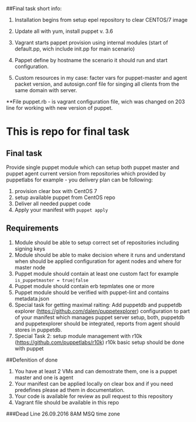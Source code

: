 ##Final task short info:

1. Installation begins from setup epel repository to clear CENTOS/7 image

2. Update all with yum, install puppet v. 3.6

3. Vagrant starts pappet provision using internal modules (start of default.pp, wich include init.pp for main scenario)

4. Pappet define by hostname the scenario it should run and start configuration.

5. Custom resources in my case: 
facter vars for puppet-master and agent packet version, and autosign.conf file for singing all clients from the same domain with server.
 
 **File puppet.rb - is vagrant configuration file, wich was changed on 203 line for working with new version of puppet.

# This is repo for final task 
## Final task
Provide single puppet module which can setup both puppet master and puppet agent current version from repositories which provided by puppetlabs for example - you delivery plan can be following:
  1. provision clear box with CentOS 7
  2. setup available puppet from CentOS repo 
  3. Deliver all needed puppet code
  4. Apply your manifest with `puppet apply`
  
## Requirements

 1. Module should be able to setup correct set of repositories including signing keys
 2. Module should be able to make decision where it runs and understand when should be applied configuration for agent nodes and where for master node
 3. Puppet module should contain at least one custom fact for example `is_puppetmaster = true|false`
 4. Puppet module should contain erb tepmlates one or more
 5. Puppet module should be verified with puppet-lint and contains metadata.json
   5. Special task for getting maximal raiting: Add puppetdb and puppetdb explorer (https://github.com/dalen/puppetexplorer) configuration to part of your manifest which manages puppet server setup, both, puppetdb and puppetexplorer should be integrated, reports from agent should stores in puppetdb.
   6. Special Task 2: setup module management with r10k (https://github.com/puppetlabs/r10k) r10k basic setup should be done with puppet
   
##Defenition of done

 1. You have at least 2 VMs and can demostrate them, one is a puppet master and one is agent
 2. Your manifest can be applied locally on clear box and if you need predefines please ad them in documentation.
 3. Your code is available for review as pull request to this repository
 4. Vagrant file should be available in this repo
 
###Dead Line 26.09.2016 8AM MSQ time zone
